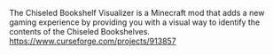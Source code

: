The Chiseled Bookshelf Visualizer is a Minecraft mod that adds a new gaming experience by providing you with a visual way to identify the contents of the Chiseled Bookshelves.
https://www.curseforge.com/projects/913857